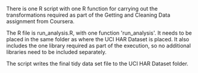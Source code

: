 There is one R script with one R function for carrying out the transformations required as part of the Getting and Cleaning Data assignment from Coursera.

The R file is run_analysis.R, with one function 'run_analysis'. It needs to be placed in the same folder as where the UCI HAR Dataset is placed. It also includes the one library required as part of the execution, so no additional libraries need to be included separately.

The script writes the final tidy data set file to the UCI HAR Dataset folder. 
